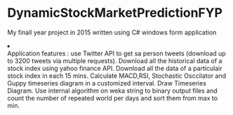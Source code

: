 # DynamicStockMarketPredictionFYP
My finall year project in 2015 written using C# windows form application

<li></li>
Application features : 
use Twitter API to get sa person tweets (download up to 3200 tweets via multiple requests).
Download all the historical data of a stock index using yahoo finance API. 
Download all the data of a particulair stock index in each 15 mins.
Calculate MACD,RSI, Stochastic Osccilator and Guppy timeseries diagram in a customized interval.
Draw Timeseries Diagram.
Use internal algorithm on weka string to binary output files and count the number of repeated world per days and sort them from max to min.


